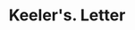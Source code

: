 ---
doi: 10.7916/D8F209SS
date_other: '1900'
date_other_textual: 1900-1909
form: correspondence
genre:
- Letters (correspondence)
name:
- Keeler's
object_in_context_url: https://biggert.cul.columbia.edu/items/view/ave_biggert_00832
subject_hierarchical_geographic:
- Albany, New York, United States
subject_name:
- Keeler's
title: Keeler's. Letter
sort_title: Keeler's. Letter
call_number: ave_biggert_00832
coordinates:
- 42.652499999999996,-73.75722222222223
pid: ave_biggert_00832
identifiers: ave_biggert_00832
thumbnail: false
permalink: /biggert/ave_biggert_00832/
layout: iiif-image-page
---